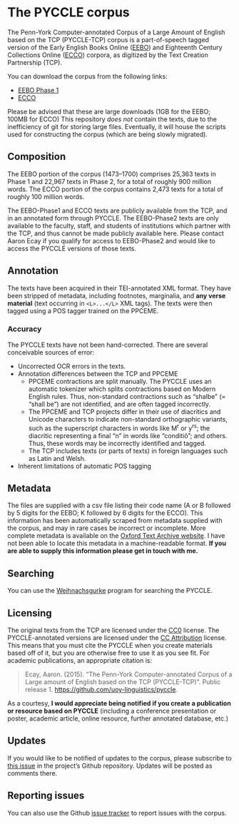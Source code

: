 # The PYCCLE corpus

The Penn-York Computer-annotated Corpus of a Large Amount of English
based on the TCP (PYCCLE-TCP) corpus is a part-of-speech tagged version
of the Early English Books Online
([EEBO](http://www.textcreationpartnership.org/tcp-eebo/)) and
Eighteenth Century Collections Online
([ECCO](http://www.textcreationpartnership.org/tcp-ecco/)) corpora, as
digitized by the Text Creation Partnership (TCP).

You can download the corpus from the following links:

- [EEBO Phase 1](https://s3.amazonaws.com/pyccle/pyccle-eebo.tgz)
- [ECCO](https://s3.amazonaws.com/pyccle/pyccle-ecco.tgz)

Please be advised that these are large downloads (1GB for the EEBO;
100MB for ECCO)  This repository *does not* contain the texts, due to
the inefficiency of git for storing large files.  Eventually, it will
house the scripts used for constructing the corpus (which are being
slowly migrated).

## Composition

The EEBO portion of the corpus (1473–1700) comprises 25,363 texts in
Phase 1 and 22,967 texts in Phase 2, for a total of roughly 900 million
words.  The ECCO portion of the corpus contains 2,473 texts for a total
of roughly 100 million words.

The EEBO-Phase1 and ECCO texts are publicly available from the TCP, and
in an annotated form through PYCCLE.  The EEBO-Phase2 texts are only
available to the faculty, staff, and students of institutions which
partner with the TCP, and thus cannot be made publicly available here.
Please contact Aaron Ecay if you qualify for access to EEBO-Phase2 and
would like to access the PYCCLE versions of those texts.

## Annotation

The texts have been acquired in their TEI-annotated XML format.  They
have been stripped of metadata, including footnotes, marginalia, and
**any verse material** (text occurring in `<L>...</L>` XML tags).  The
texts were then tagged using a POS tagger trained on the PPCEME.

### Accuracy

The PYCCLE texts have not been hand-corrected.  There are several
conceivable sources of error:
- Uncorrected OCR errors in the texts.
- Annotation differences between the TCP and PPCEME
  - PPCEME contractions are split manually.  The PYCCLE uses an
    automatic tokenizer which splits contractions based on Modern
    English rules.  Thus, non-standard contractions such as “shalbe” (=
    “shall be”) are not identified, and are often tagged incorrectly.
  - The PPCEME and TCP projects differ in their use of diacritics and
    Unicode characters to indicate non-standard orthographic variants,
    such as the superscript characters in words like M<sup>r</sup> or
    y<sup>rs</sup>; the diacritic representing a final “n” in words like
    “conditiõ”; and others.  Thus, these words may be incorrectly
    identified and tagged.
  - The TCP includes texts (or parts of texts) in foreign languages such
    as Latin and Welsh.
- Inherent limitations of automatic POS tagging

## Metadata

The files are supplied with a csv file listing their code name (A or B
followed by 5 digits for the EEBO; K followed by 6 digits for the ECCO).
This information has been automatically scraped from metadata supplied
with the corpus, and may in rare cases be incorrect or incomplete.  More
complete metadata is available on the
[Oxford Text Archive website](http://ota.ox.ac.uk/tcp/).  I have not
been able to locate this metadata in a machine-readable format.  **If
you are able to supply this information please get in touch with me.**

## Searching

You can use the
[Weihnachsgurke](https://github.com/aecay/weihnachtsgurke) program for
searching the PYCCLE.

## Licensing

The original texts from the TCP are licensed under the
[CC0](https://creativecommons.org/about/cc0) license.  The
PYCCLE-annotated versions are licensed under the
[CC Attribution](https://creativecommons.org/licenses/by/4.0/) license.
This means that you must cite the PYCCLE when you create materials based
off of it, but you are otherwise free to use it as you see fit.  For
academic publications, an appropriate citation is:

> Ecay, Aaron.  (2015).  “The Penn-York Computer-annotated Corpus of a
> Large amount of English based on the TCP (PYCCLE-TCP)”.  Public
> release 1.  <https://github.com/uoy-linguistics/pyccle>.

As a courtesy, **I would appreciate being notified if you create a
publication or resource based on PYCCLE** (including a conference
presentation or poster, academic article, online resource, further
annotated database, etc.)

## Updates

If you would like to be notified of updates to the corpus, please
subscribe to
[this issue](https://github.com/uoy-linguistics/pyccle/issues/1) in the
project’s Github repository.  Updates will be posted as comments there.

## Reporting issues

You can also use the Github
[issue tracker](https://github.com/uoy-linguistics/pyccle/issues) to
report issues with the corpus.
